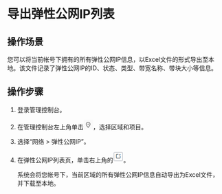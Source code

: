 # 导出弹性公网IP列表<a name="eip_0003"></a>

## 操作场景<a name="zh-cn_topic_0233468221_section50407262175221"></a>

您可以将当前帐号下拥有的所有弹性公网IP信息，以Excel文件的形式导出至本地。该文件记录了弹性公网IP的ID、状态、类型、带宽名称、带块大小等信息。

## 操作步骤<a name="zh-cn_topic_0233468221_section8755447183137"></a>

1.  登录管理控制台。
2.  在管理控制台左上角单击![](figures/icon-region.png)，选择区域和项目。
3.  选择“网络 \> 弹性公网IP”。
4.  在弹性公网IP列表页，单击右上角的![](figures/icon-export-1.png)。

    系统会将您帐号下，当前区域的所有弹性公网IP信息自动导出为Excel文件，并下载至本地。



